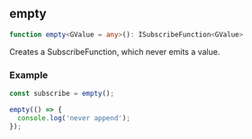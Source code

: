 ## empty

```ts
function empty<GValue = any>(): ISubscribeFunction<GValue>
```


Creates a SubscribeFunction, which never emits a value.

### Example

```ts
const subscribe = empty();

empty(() => {
  console.log('never append');
});
```


